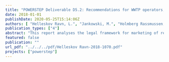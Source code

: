 ```yaml
---
title: "POWERSTEP Deliverable D5.2: Recommendations for WWTP operators, municipalities and WWTP technology providers willing to engage in renewable energy market"
date: 2018-01-01
publishDate: 2020-05-25T15:14:06Z
authors: [ "Helleskov Ravn, L.", "Jankowski, M.", "Holmberg Rassmussen, L.", "remy", "Heinel, T." ]
publication_types: ["4"]
abstract: "This report analyses the legal framework for marketing of renewable energy produced at a wastewater treatment plant for three different countries (Germany, France, Denmark). Looking at the energy types of electricity (for self-supply or grid supply), heat and biomethane, the report describes taxes, fees, levies, and subsidy schemes which directly affect the potential revenues of the WWTP operator. The analysis shows that there are large differences between the countries that have a decisive impact on the economic attractiveness of the different options. While electricity use for self-supply is favored in case of high purchase costs for grid electricity (e.g. Germany), subsidy schemes for grid supply can also make this option economically relevant. In all countries, the grid injection of biomethane is a viable option which will be increasingly attractive for WWTP operators in the future. Reliable legal frameworks are required to offer stability for longterm investment at WWTP level, which is today often not the case due to the dynamic nature of the energy markets and policies."
featured: false
publication: ""
url_pdf: "../../../pdf/Helleskov Ravn-2018-1070.pdf"
projects: ["powerstep"]
---
```


